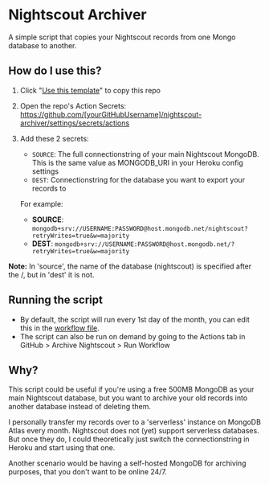 # Nightscout Archiver

A simple script that copies your Nightscout records from one Mongo database to another.  

## How do I use this?

1. Click "[Use this template](https://github.com/nielsmaerten/nightscout-archiver/generate)" to copy this repo
2. Open the repo's Action Secrets:  
   https://github.com/[yourGitHubUsername]/nightscout-archiver/settings/secrets/actions
3. Add these 2 secrets:
   - `SOURCE`: The full connectionstring of your main Nightscout MongoDB.  
   This is the same value as MONGODB_URI in your Heroku config settings
   - `DEST`: Connectionstring for the database you want to export your records to

    For example:

    - **SOURCE**: `mongodb+srv://USERNAME:PASSWORD@host.mongodb.net/nightscout?retryWrites=true&w=majority`
    - **DEST**: `mongodb+srv://USERNAME:PASSWORD@host.mongodb.net/?retryWrites=true&w=majority`

**Note:** In 'source', the name of the database (nightscout) is specified after the /, but in 'dest' it is not.

## Running the script

- By default, the script will run every 1st day of the month, you can edit this in the [workflow file](.github/workflows/archive.yml).
- The script can also be run on demand by going to the Actions tab in GitHub > Archive Nightscout > Run Workflow

## Why?

This script could be useful if you're using a free 500MB MongoDB as your main Nightscout database,
but you want to archive your old records into another database instead of deleting them.

I personally transfer my records over to a 'serverless' instance on MongoDB Atlas every month. Nightscout does not (yet) support serverless databases. But once they do, I could theoretically just switch the connectionstring in Heroku and start using that one.

Another scenario would be having a self-hosted MongoDB for archiving purposes, that you don't want to be online 24/7.
